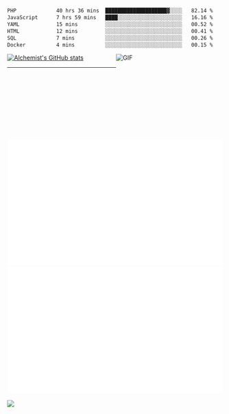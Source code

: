 <!--START_SECTION:waka-->

```text
PHP             40 hrs 36 mins  ████████████████████▓░░░░   82.14 %
JavaScript      7 hrs 59 mins   ████░░░░░░░░░░░░░░░░░░░░░   16.16 %
YAML            15 mins         ░░░░░░░░░░░░░░░░░░░░░░░░░   00.52 %
HTML            12 mins         ░░░░░░░░░░░░░░░░░░░░░░░░░   00.41 %
SQL             7 mins          ░░░░░░░░░░░░░░░░░░░░░░░░░   00.26 %
Docker          4 mins          ░░░░░░░░░░░░░░░░░░░░░░░░░   00.15 %
```

<!--END_SECTION:waka-->

[![Alchemist's GitHub stats](https://github-readme-stats.vercel.app/api?username=DrMaxis&show_icons=true&theme=outrun&count_private=true)](#)
<img align="right" alt="GIF" src="https://user-images.githubusercontent.com/5355808/139111924-210cc6fa-9fb1-4dac-929d-6324a5836a92.gif" width="250" height="200" />
<hr />

![](https://raw.githubusercontent.com/DrMaxis/github-stats-transparent/output/generated/overview.svg)
![](https://raw.githubusercontent.com/DrMaxis/github-stats-transparent/output/generated/languages.svg)

 
<a href="https://count.getloli.com/"><img src="https://count.getloli.com/get/@:maxis-the-alchemist?theme=rule34"></a>
<!-- https://count.getloli.com/get/@alchemist?theme=rule34 -->
<br>
